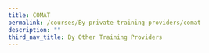 ```yaml
---
title: COMAT
permalink: /courses/By-private-training-providers/comat
description: ""
third_nav_title: By Other Training Providers
---
```


